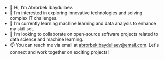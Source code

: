 - 👋 Hi, I’m Abrorbek Ibaydullaev.
- 👀 I’m interested in exploring innovative technologies and solving complex IT challenges.
- 🌱 I’m currently learning machine learning and data analysis to enhance my skill set.
- 💞️ I’m looking to collaborate on open-source software projects related to data science and machine learning.
- 📫 You can reach me via email at abrorbekibaydullaev@email.com. Let's connect and work together on exciting projects!

<!---
Abrorbek-Ibaydullaev/Abrorbek-Ibaydullaev is a ✨ special ✨ repository because its `README.md` (this file) appears on your GitHub profile.
You can click the Preview link to take a look at your changes.
--->
<!---sdsabdabsdfdgdfgsgdfsg
bdasndbashjdb sabdhjabsdjhbasdjlbasd hasbdhjabs zbcj adsasdas killer is goint to kill  you bro be aware lzc webuiqwdbaisj dsfbadhsjfnj vzcx vhjabdsjf vhj zhxcvjah sdfhjbdsjhf asfhj werbwefifbjds fhdbfjhasd vhj cvxhjz hdjv ahjd vhj cxzvhja dshjv hxcjv ejh vhje vx vhj hvxvchdfbhjbasdf jsdfbeurougdusfbhjadsf xjchvbzkjxcvdhbjksd adsjfhbdhjkbhbzhxbcv ajsdfbjhbfasjdfbsd xcjvhbjhbdsf jkjxbsd fhabdsfeoaeyy43 uhuvfasdhjk zcxnvbbhduy vcvxx vhsdh vh sdhv hd vhd vhs dfh sgdhs gfdgshgjd fg we rghe gerg  gsdfgj sdfgsdfgj  gdfsguuiuwer 
jasbdjabsddfgsdfgdfsgdfg
 kasdabsdlhrgwejrhgwerhgjrg wergwhjrgjehr jhdfghsjdafksdfguetuieubd djfgdfhsjkgsdfhgj
 dsadkjbasdb akbsjdjabsdwqeui hsdasgweiuasdghw czcghsdqasdiwyiyqiweb dsfdsfsdfdsfc cjnsjn
 djsfjdsbf rwrwrweg jwhrasdfsdfadsfwgerhj wejrbhjr
 jdsnfjdsbf
 kjkdbsfjdsbf;jsdbfdhjlf i have to commit 3 or 4 every dayfdgdfgsdf dfsgdfsg sdfg sdf gdfsgsdg sdfgsd
sdsadbasjhbasf fgfdg
1
2
fgffg-->
